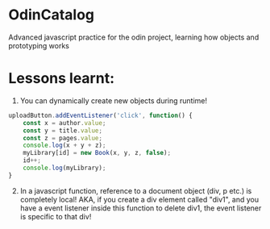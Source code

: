 # OdinCatalog
Advanced javascript practice for the odin project, learning how objects and prototyping works

# Lessons learnt:

1. You can dynamically create new objects during runtime!

```javascript
uploadButton.addEventListener('click', function() {
    const x = author.value;
    const y = title.value;
    const z = pages.value;
    console.log(x + y + z);
    myLibrary[id] = new Book(x, y, z, false);
    id++;
    console.log(myLibrary);
}
```

2. In a javascript function, reference to a document object (div, p etc.) is completely local! AKA, if you create a div element called "div1", and you have a event listener inside this function to delete div1, the event listener is specific to that div!

